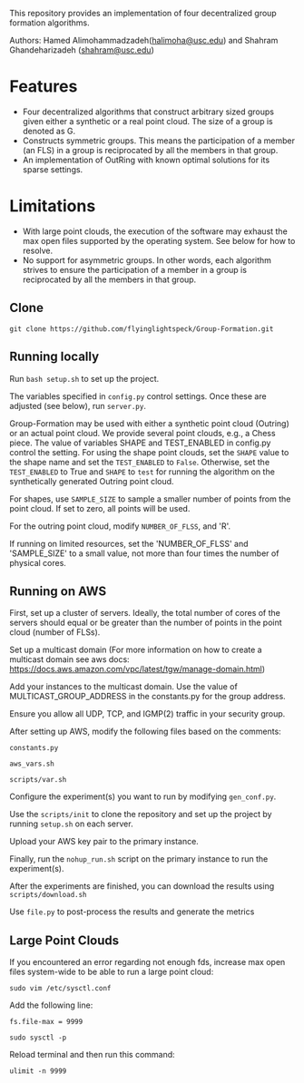 This repository provides an implementation of four decentralized group formation algorithms. 

Authors:  Hamed Alimohammadzadeh(halimoha@usc.edu) and Shahram Ghandeharizadeh (shahram@usc.edu)

# Features

  * Four decentralized algorithms that construct arbitrary sized groups given either a synthetic or a real point cloud.  The size of a group is denoted as G.
  * Constructs symmetric groups.  This means the participation of a member (an FLS) in a group is reciprocated by all the members in that group.
  * An implementation of OutRing with known optimal solutions for its sparse settings.


# Limitations
  * With large point clouds, the execution of the software may exhaust the max open files supported by the operating system.  See below for how to resolve. 
  * No support for asymmetric groups.  In other words, each algorithm strives to ensure the participation of a member in a group is reciprocated by all the members in that group. 



## Clone
``git clone https://github.com/flyinglightspeck/Group-Formation.git``


## Running locally

Run ``bash setup.sh`` to set up the project.

The variables specified in `config.py` control settings.  Once these are adjusted (see below), run `server.py`.

Group-Formation may be used with either a synthetic point cloud (Outring) or an actual point cloud.  We provide several point clouds, e.g., a Chess piece.  The value of variables SHAPE and TEST_ENABLED in config.py control the setting.  For using the shape point clouds, set the `SHAPE` value to the shape name and set the `TEST_ENABLED` to `False`. Otherwise, set the `TEST_ENABLED` to True and `SHAPE` to `test` for running the algorithm on the synthetically generated Outring point cloud.

For shapes, use `SAMPLE_SIZE` to sample a smaller number of points from the point cloud. If set to zero, all points will be used.

For the outring point cloud, modify `NUMBER_OF_FLSS`, and 'R'.

If running on limited resources, set the 'NUMBER_OF_FLSS' and 'SAMPLE_SIZE' to a small value, not more than four times the number of physical cores.


## Running on AWS
First, set up a cluster of servers. Ideally, the total number of cores of the servers should equal or be greater than the number of points in the point cloud (number of FLSs).

Set up a multicast domain (For more information on how to create a multicast domain see aws docs: https://docs.aws.amazon.com/vpc/latest/tgw/manage-domain.html)

Add your instances to the multicast domain. Use the value of MULTICAST_GROUP_ADDRESS in the constants.py for the group address.

Ensure you allow all UDP, TCP, and IGMP(2) traffic in your security group.

After setting up AWS, modify the following files based on the comments:

`constants.py`

`aws_vars.sh`

`scripts/var.sh`

Configure the experiment(s) you want to run by modifying `gen_conf.py`.

Use the `scripts/init` to clone the repository and set up the project by running `setup.sh` on each server.

Upload your AWS key pair to the primary instance.

Finally, run the `nohup_run.sh` script on the primary instance to run the experiment(s).

After the experiments are finished, you can download the results using `scripts/download.sh`

Use `file.py` to post-process the results and generate the metrics


## Large Point Clouds
If you encountered an error regarding not enough fds, increase max open files system-wide to be able to run a large point cloud:

``sudo vim /etc/sysctl.conf``

Add the following line:

``fs.file-max = 9999``

``sudo sysctl -p``

Reload terminal and then run this command:

``ulimit -n 9999``
